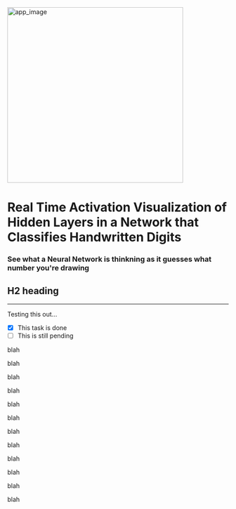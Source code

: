 <img src="./demos/mnist-demo/assets/demo.gif" alt="app_image" width="400"/>

# Real Time Activation Visualization of Hidden Layers in a Network that Classifies Handwritten Digits

### See what a Neural Network is thinkning as it guesses what number you're drawing


## H2 heading

---

Testing this out...

 - [x] This task is done
 - [ ] This is still pending

blah

blah

blah

blah

blah

blah

blah

blah

blah

blah

blah

blah
